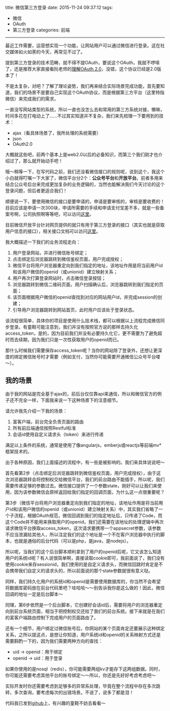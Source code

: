 title: 微信第三方登录
date: 2015-11-24 09:37:12
tags: 
- 微信
- OAuth
- 第三方登录
categories: 前端
---

最近工作需要，运营想实现一个功能，让网站用户可以通过微信进行登录。这在社交媒体如火如荼的今天，再常见不过了。

<!--more-->

提到第三方登录的技术范畴，就不得不提OAuth，要说这个OAuth，我就不啰嗦了，还是推荐大家直接看阮老师的[理解OAuth 2.0](http://www.ruanyifeng.com/blog/2014/05/oauth_2_0.html)，没错，这个协议已经是2.0版本了！

不是太复杂，对吧？了解了理论姿势，我们再来结合实际场景完成功能，首先要知道，我们的场景不是要自己实现这个OAuth协议，而是根据第三方平台（这里特指微信）来完成我们的需求。

一直没写网站类型的系统，所以一直也没怎么去和常用的第三方系统对接，懒嘛，时间多花在打电动上了……不过其实知道并不复杂，我们来先梳理一下要用到的技术：

- ajax（看具体场景了，我所处理的系统需要）
- json
- OAuth2.0

大概就这些吧，前两个基本上是web2.0以后的必备知识，而第三个我们刚才也介绍过了，那么就开始动手吧！

哦～稍等一下，在写代码之前，我们还没看微信接口的规则呢，说到这个，我这个小白就得叮嘱一下大家了，微信平台分2个：**公众号平台**和**开放平台**。前者多用来结合公众号后台来完成更加复杂的业务逻辑的，当然也能解决我们今天讨论的这个登录问题，但后者更适合我们！

顺便说一下，要使用微信的接口是要申请的，申请是要审核的，审核是要收费的！目前应该是申请一次300块，申请所需要的手续和申请支付宝差不多，就是一些备案号啊，公司执照啊等等吧，可以访问[这里](https://open.weixin.qq.com/)。

目前微信开放平台针对网页提供的就只有用于第三方登录的接口（其实也就是获取用户信息的接口），相关接口文档可以访问[这里](https://open.weixin.qq.com/cgi-bin/showdocument?action=dir_list&t=resource/res_list&verify=1&id=open1419316505&token=&lang=zh_CN)。

我大概描述一下我们的业务流程走向：

1. 用户登录网站，并进行微信账号绑定；
2. 点击绑定后浏览器跳转到微信鉴权页面，用户完成授权；
3. 微信平台将用户浏览器重定向到我们指定的地址，该地址作用是将当前用户id和该用户微信的openid（或unionid）建立映射关系；
4. 用户再次打算登录网站时，点击微信登录按钮；
5. 浏览器跳转到微信二维码页面，用户扫描确认后，浏览器跳转到我们指定的页面；
6. 该页面根据用户微信的openid查找到对应的网站用户id，并完成session的创建；
7. 引导用户浏览器跳转到网站首页，此时用户应该处于登录状态。

该流程很简单，具体你的项目是使用什么技术栈，都可以根据以上流程完成微信同步登录。有童鞋可能注意到，我们并没有按照官方说的那样去持久化access_token，是的，因为目前我们并没有必要持久化它，更不需要为了避免超时而去续期，因为我们只是一次性获取用户的openid而已。

那什么时候我们需要保存access_token呢？当你的网站除了登录外，还想让更深度的绑定微信账号时才需要（例如支付，当然你可能需要开通微信公众号平台喽～）。


我的场景
---

由于我的网站是完全基于ajax的，前后台仅仅靠api来通信，所以和微信官方的例子还不完全一样，下面我来说一下这种场景下的注意细节。

请允许我先介绍一下我的场景：

1. 富客户端，前台完全负责页面的路由
2. 所有前后端通信按照Restful标准
3. 会话id使用自定义请求头（token）来进行传递

满足以上条件的系统，通常是使用了像angularjs，emberjs或reactjs等前端mv*框架技术的。

出于各种原因，我们上面描述的流程中，有一些是被影响的。我们来具体说说吧～

首先看第2步（点击绑定后浏览器跳转到微信鉴权页面，用户完成授权），由于这次浏览器跳转会将控制权交给微信平台，我们的前台路由不能插手，所以呢，我们需要传递足够的参数过去。微信接口提供了一个参数state，刚好可以让我们来使用，因为该参数微信会原样返回给我们指定的回调页面，为什么这一点很重要呢？

第3步（微信平台将用户浏览器重定向到我们指定的地址，该地址作用是将当前用户id和该用户微信的openid（或unionid）建立映射关系）中，其实我们省略了一个子流程，根据OAuth规范，微信回调到我们的指定地址后，只传递了Code，而这个Code并不能用来换取用户的openid，我们还需要在该地址的处理逻辑中再次请求微信平台换取access_token，这次请求要携带一个appsecret参数，该参数不应当泄漏给其他人，所以注定我们的这个地址是一个不在客户浏览器中执行的脚本，也就是通俗的后台代码（可以是php，是java，是nodejs）。

所以呢，当我们的这个后台脚本顺利拿到了用户的openid后呢，它又该怎么知道用户的系统id呢？有人说很简单啊，直接读取cookie即可，我前面说了，我们没有使用cookie来存sessionid，我们使用的是自定义请求头，而微信回跳时肯定是不会携带我们自定义的请求头的，所以前面说的那个state参数就很有意义哒。

同样，我们持久化用户的系统id和openid是需要使用数据库的，你当然不会希望将数据库密码放在前台代码里吧？哇哈哈～～别告诉我你是这么做的！因此，微信回调的地址一定是后台脚本～

同理，第6步依然是一个后台脚本，它创建好会话id后，需要将用户的浏览器重定向到前台系统页面，相当于把控制权交还给了我们的前台系统。接下来就是在我们的富客户端路由控制下完成用户的页面路由了。

还有一个细节，用户绑定过微信账号后，你网站的某个页面肯定还要展示这种绑定关系，之所以提这点，是想让你知道，用户系统id和openid的关系映射方式还是需要斟酌一下的，因为我们需要两种方向的查找：

- uid -> openid：用于绑定
- openid -> uid：用于登录

如果你使用的是nosql（redis），你可能需要两组kv才能存下这两组数据。同时，你可能还需要考虑其他平台的账号绑定～～所以，你还是先好好考虑考虑吧～


实际开发时你还需要考虑到足够多的异常系处理，毕竟在整个流程中存在多次跳转，多次查询，要考虑每次的出错场景。不说了，说多了都是泪！

代码我已发到[gihub](https://github.com/kazaff/third-part-auth)上，有兴趣的童鞋不妨去看看～



